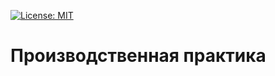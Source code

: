 [![License: MIT](https://img.shields.io/badge/License-MIT-yellow.svg)](https://opensource.org/licenses/MIT)

# Производственная практика
